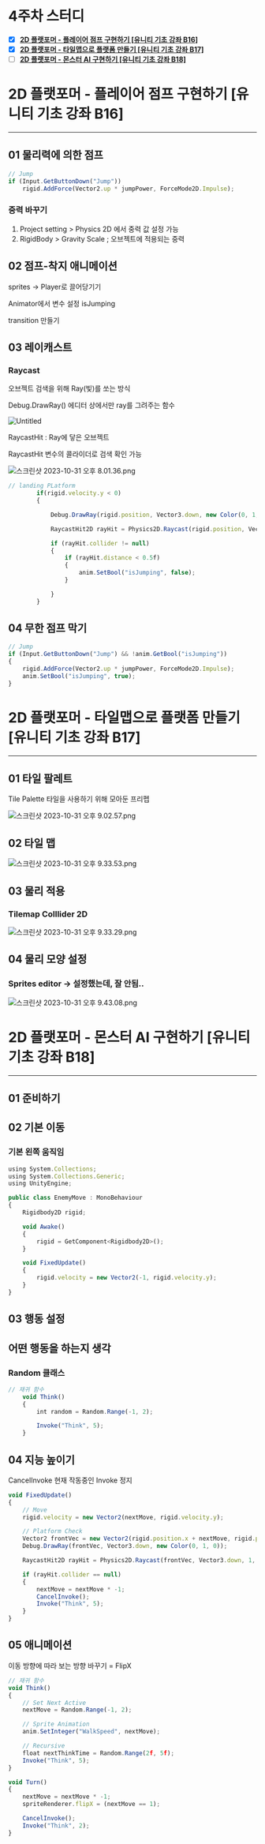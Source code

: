 # 4주차 스터디

- [x]  **[2D 플랫포머 - 플레이어 점프 구현하기 [유니티 기초 강좌 B16]](https://www.youtube.com/watch?v=2SikOdH7xvQ&list=PLO-mt5Iu5TeYI4dbYwWP8JqZMC9iuUIW2&index=18&pp=iAQB)**
- [x]  **[2D 플랫포머 - 타일맵으로 플랫폼 만들기 [유니티 기초 강좌 B17]](https://www.youtube.com/watch?v=f8ixw9IpnD8&list=PLO-mt5Iu5TeYI4dbYwWP8JqZMC9iuUIW2&index=19&pp=iAQB)**
- [ ]  **[2D 플랫포머 - 몬스터 AI 구현하기 [유니티 기초 강좌 B18]](https://www.youtube.com/watch?v=7MYUOzgZTf8&list=PLO-mt5Iu5TeYI4dbYwWP8JqZMC9iuUIW2&index=20&pp=iAQB)**

# 2D 플랫포머 - 플레이어 점프 구현하기 [유니티 기초 강좌 B16]

---

## 01 물리력에 의한 점프

```jsx
// Jump
if (Input.GetButtonDown("Jump"))
    rigid.AddForce(Vector2.up * jumpPower, ForceMode2D.Impulse);
```

### 중력 바꾸기

1. Project setting > Physics 2D 에서 중력 값 설정 가능
2. RigidBody > Gravity Scale ; 오브젝트에 적용되는 중력

## 02 점프-착지 애니메이션

sprites → Player로 끌어당기기

Animator에서 변수 설정 isJumping

transition 만들기

## 03 레이캐스트

### Raycast

오브젝트 검색을 위해 Ray(빛)를 쏘는 방식

Debug.DrawRay() 에디터 상에서만 ray를 그려주는 함수

![Untitled](4%E1%84%8C%E1%85%AE%E1%84%8E%E1%85%A1%20%E1%84%89%E1%85%B3%E1%84%90%E1%85%A5%E1%84%83%E1%85%B5%209295f3c1c2da4fd5833fce45b880e4ce/Untitled.png)

RaycastHit : Ray에 닿은 오브젝트

RaycastHit 변수의 콜라이더로 검색 확인 가능

![스크린샷 2023-10-31 오후 8.01.36.png](4%E1%84%8C%E1%85%AE%E1%84%8E%E1%85%A1%20%E1%84%89%E1%85%B3%E1%84%90%E1%85%A5%E1%84%83%E1%85%B5%209295f3c1c2da4fd5833fce45b880e4ce/%25E1%2584%2589%25E1%2585%25B3%25E1%2584%258F%25E1%2585%25B3%25E1%2584%2585%25E1%2585%25B5%25E1%2586%25AB%25E1%2584%2589%25E1%2585%25A3%25E1%2586%25BA_2023-10-31_%25E1%2584%258B%25E1%2585%25A9%25E1%2584%2592%25E1%2585%25AE_8.01.36.png)

```jsx
// landing PLatform
        if(rigid.velocity.y < 0)
        {

            Debug.DrawRay(rigid.position, Vector3.down, new Color(0, 1, 0));

            RaycastHit2D rayHit = Physics2D.Raycast(rigid.position, Vector3.down, 1, LayerMask.GetMask("Platform"));

            if (rayHit.collider != null)
            {
                if (rayHit.distance < 0.5f)
                {
                    anim.SetBool("isJumping", false);
                }

            }
        }
```

## 04 무한 점프 막기

```jsx
// Jump
if (Input.GetButtonDown("Jump") && !anim.GetBool("isJumping"))
{
    rigid.AddForce(Vector2.up * jumpPower, ForceMode2D.Impulse);
    anim.SetBool("isJumping", true);
}
```

# 2D 플랫포머 - 타일맵으로 플랫폼 만들기 [유니티 기초 강좌 B17]

---

## 01 타일 팔레트

Tile Palette 타일을 사용하기 위해 모아둔 프리펩

![스크린샷 2023-10-31 오후 9.02.57.png](4%E1%84%8C%E1%85%AE%E1%84%8E%E1%85%A1%20%E1%84%89%E1%85%B3%E1%84%90%E1%85%A5%E1%84%83%E1%85%B5%209295f3c1c2da4fd5833fce45b880e4ce/%25E1%2584%2589%25E1%2585%25B3%25E1%2584%258F%25E1%2585%25B3%25E1%2584%2585%25E1%2585%25B5%25E1%2586%25AB%25E1%2584%2589%25E1%2585%25A3%25E1%2586%25BA_2023-10-31_%25E1%2584%258B%25E1%2585%25A9%25E1%2584%2592%25E1%2585%25AE_9.02.57.png)

## 02 타일 맵

![스크린샷 2023-10-31 오후 9.33.53.png](4%E1%84%8C%E1%85%AE%E1%84%8E%E1%85%A1%20%E1%84%89%E1%85%B3%E1%84%90%E1%85%A5%E1%84%83%E1%85%B5%209295f3c1c2da4fd5833fce45b880e4ce/%25E1%2584%2589%25E1%2585%25B3%25E1%2584%258F%25E1%2585%25B3%25E1%2584%2585%25E1%2585%25B5%25E1%2586%25AB%25E1%2584%2589%25E1%2585%25A3%25E1%2586%25BA_2023-10-31_%25E1%2584%258B%25E1%2585%25A9%25E1%2584%2592%25E1%2585%25AE_9.33.53.png)

## 03 물리 적용

### Tilemap Colllider 2D

![스크린샷 2023-10-31 오후 9.33.29.png](4%E1%84%8C%E1%85%AE%E1%84%8E%E1%85%A1%20%E1%84%89%E1%85%B3%E1%84%90%E1%85%A5%E1%84%83%E1%85%B5%209295f3c1c2da4fd5833fce45b880e4ce/%25E1%2584%2589%25E1%2585%25B3%25E1%2584%258F%25E1%2585%25B3%25E1%2584%2585%25E1%2585%25B5%25E1%2586%25AB%25E1%2584%2589%25E1%2585%25A3%25E1%2586%25BA_2023-10-31_%25E1%2584%258B%25E1%2585%25A9%25E1%2584%2592%25E1%2585%25AE_9.33.29.png)

## 04 물리 모양 설정

### Sprites editor → 설정했는데, 잘 안됨..

![스크린샷 2023-10-31 오후 9.43.08.png](4%E1%84%8C%E1%85%AE%E1%84%8E%E1%85%A1%20%E1%84%89%E1%85%B3%E1%84%90%E1%85%A5%E1%84%83%E1%85%B5%209295f3c1c2da4fd5833fce45b880e4ce/%25E1%2584%2589%25E1%2585%25B3%25E1%2584%258F%25E1%2585%25B3%25E1%2584%2585%25E1%2585%25B5%25E1%2586%25AB%25E1%2584%2589%25E1%2585%25A3%25E1%2586%25BA_2023-10-31_%25E1%2584%258B%25E1%2585%25A9%25E1%2584%2592%25E1%2585%25AE_9.43.08.png)

# 2D 플랫포머 - 몬스터 AI 구현하기 [유니티 기초 강좌 B18]

---

## 01 준비하기

## 02 기본 이동

### 기본 왼쪽 움직임

```jsx
using System.Collections;
using System.Collections.Generic;
using UnityEngine;

public class EnemyMove : MonoBehaviour
{
    Rigidbody2D rigid;

    void Awake()
    {
        rigid = GetComponent<Rigidbody2D>();
    }

    void FixedUpdate()
    {
        rigid.velocity = new Vector2(-1, rigid.velocity.y);
    }
}
```

## 03 행동 설정

## 어떤 행동을 하는지 생각

### Random 클래스

```jsx
// 재귀 함수 
    void Think()
    {
        int random = Random.Range(-1, 2);

        Invoke("Think", 5);
    }
```

## 04 지능 높이기

CancelInvoke 현재 작동중인 Invoke 정지

```jsx
void FixedUpdate()
{
    // Move
    rigid.velocity = new Vector2(nextMove, rigid.velocity.y);

    // Platform Check
    Vector2 frontVec = new Vector2(rigid.position.x + nextMove, rigid.position.y);
    Debug.DrawRay(frontVec, Vector3.down, new Color(0, 1, 0));

    RaycastHit2D rayHit = Physics2D.Raycast(frontVec, Vector3.down, 1, LayerMask.GetMask("Platform"));

    if (rayHit.collider == null)
    {
        nextMove = nextMove * -1;
        CancelInvoke();
        Invoke("Think", 5);
    }
}
```

## 05 애니메이션

이동 방향에 따라 보는 방향 바꾸기 = FlipX

```jsx
// 재귀 함수 
void Think()
{
    // Set Next Active
    nextMove = Random.Range(-1, 2);

    // Sprite Animation
    anim.SetInteger("WalkSpeed", nextMove);

    // Recursive
    float nextThinkTime = Random.Range(2f, 5f);
    Invoke("Think", 5);
}

void Turn()
{
    nextMove = nextMove * -1;
    spriteRenderer.flipX = (nextMove == 1);

    CancelInvoke();
    Invoke("Think", 2);
}
```